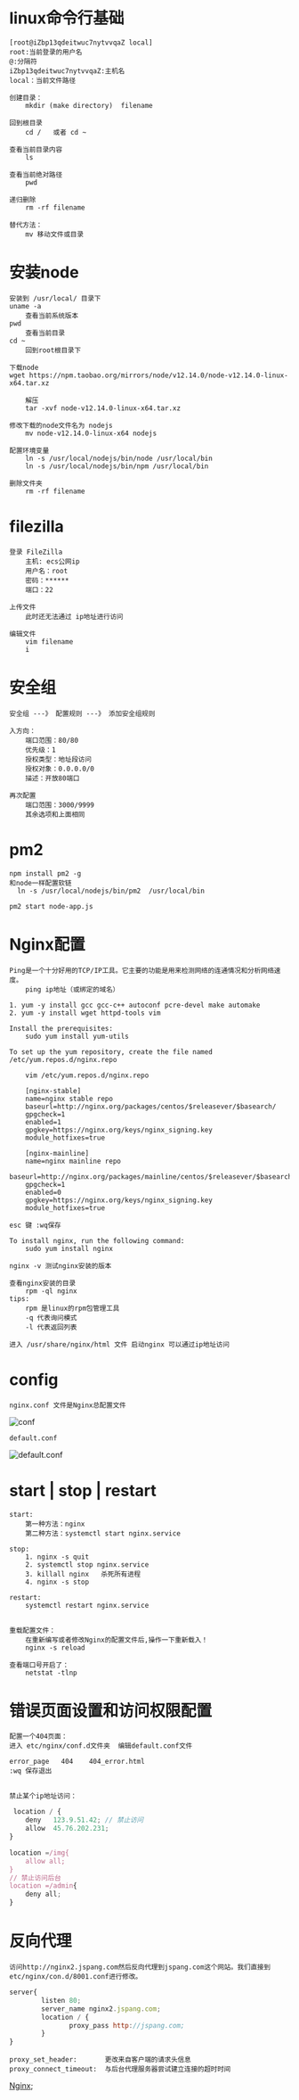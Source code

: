 # linux命令行基础

    [root@iZbp13qdeitwuc7nytvvqaZ local]
    root:当前登录的用户名
    @:分隔符
    iZbp13qdeitwuc7nytvvqaZ:主机名
    local：当前文件路径
    
    创建目录：
        mkdir (make directory)  filename 
        
    回到根目录
        cd /   或者 cd ~
    
    查看当前目录内容
        ls
        
    查看当前绝对路径
        pwd
        
    递归删除
        rm -rf filename
        
    替代方法：
        mv 移动文件或目录
        
        
# 安装node

    安装到 /usr/local/ 目录下
    uname -a 
        查看当前系统版本
    pwd
        查看当前目录
    cd ~
        回到root根目录下
        
    下载node 
    wget https://npm.taobao.org/mirrors/node/v12.14.0/node-v12.14.0-linux-x64.tar.xz
    
        解压
        tar -xvf node-v12.14.0-linux-x64.tar.xz
        
    修改下载的node文件名为 nodejs 
        mv node-v12.14.0-linux-x64 nodejs
        
    配置环境变量
        ln -s /usr/local/nodejs/bin/node /usr/local/bin
        ln -s /usr/local/nodejs/bin/npm /usr/local/bin
        
    删除文件夹
        rm -rf filename
        
# filezilla
    
    登录 FileZilla
        主机: ecs公网ip
        用户名：root
        密码：******
        端口：22
    
    上传文件
        此时还无法通过 ip地址进行访问
    
    编辑文件
        vim filename
        i
# 安全组

    安全组 ---》 配置规则 ---》 添加安全组规则
    
    入方向：
        端口范围：80/80
        优先级：1
        授权类型：地址段访问
        授权对象：0.0.0.0/0
        描述：开放80端口
        
    再次配置
        端口范围：3000/9999
        其余选项和上面相同
     
# pm2

    npm install pm2 -g
    和node一样配置软链
      ln -s /usr/local/nodejs/bin/pm2  /usr/local/bin
      
    pm2 start node-app.js


# Nginx配置

    Ping是一个十分好用的TCP/IP工具。它主要的功能是用来检测网络的连通情况和分析网络速度。
        ping ip地址（或绑定的域名）
        
    1. yum -y install gcc gcc-c++ autoconf pcre-devel make automake
    2. yum -y install wget httpd-tools vim
    
    Install the prerequisites:
        sudo yum install yum-utils
        
    To set up the yum repository, create the file named /etc/yum.repos.d/nginx.repo
    
        vim /etc/yum.repos.d/nginx.repo
        
        [nginx-stable]
        name=nginx stable repo
        baseurl=http://nginx.org/packages/centos/$releasever/$basearch/
        gpgcheck=1
        enabled=1
        gpgkey=https://nginx.org/keys/nginx_signing.key
        module_hotfixes=true
        
        [nginx-mainline]
        name=nginx mainline repo
        baseurl=http://nginx.org/packages/mainline/centos/$releasever/$basearch/
        gpgcheck=1
        enabled=0
        gpgkey=https://nginx.org/keys/nginx_signing.key
        module_hotfixes=true
        
    esc 键 :wq保存
    
    To install nginx, run the following command:
        sudo yum install nginx  
        
    nginx -v 测试nginx安装的版本
    
    查看nginx安装的目录
        rpm -ql nginx
    tips:
        rpm 是linux的rpm包管理工具
        -q 代表询问模式
        -l 代表返回列表
    
    进入 /usr/share/nginx/html 文件 启动nginx 可以通过ip地址访问

# config
    
    nginx.conf 文件是Nginx总配置文件
![conf](https://github.com/JayK0720/Front-End/blob/master/134-ECS%E7%8E%AF%E5%A2%83%E9%85%8D%E7%BD%AE/imgs/nginx.conf.png)

    default.conf
![default.conf](https://github.com/JayK0720/Front-End/blob/master/134-ECS%E7%8E%AF%E5%A2%83%E9%85%8D%E7%BD%AE/imgs/default.conf.png)    
    
    
    
# start | stop | restart

    start:
        第一种方法：nginx
        第二种方法：systemctl start nginx.service
        
    stop:
        1. nginx -s quit    
        2. systemctl stop nginx.service
        3. killall nginx   杀死所有进程
        4. nginx -s stop
        
    restart:
        systemctl restart nginx.service
        
        
    重载配置文件：
        在重新编写或者修改Nginx的配置文件后,操作一下重新载入！
        nginx -s reload
    
    查看端口号开启了：
        netstat -tlnp
  
# 错误页面设置和访问权限配置  
    
    配置一个404页面：
    进入 etc/nginx/conf.d文件夹  编辑default.conf文件 

    error_page   404    404_error.html
    :wq 保存退出    
    
    
    禁止某个ip地址访问：
```js
 location / {
    deny   123.9.51.42; // 禁止访问
    allow  45.76.202.231;   
}

location =/img{
    allow all;
}
// 禁止访问后台
location =/admin{
    deny all;
}
```
# 反向代理
    
    访问http://nginx2.jspang.com然后反向代理到jspang.com这个网站。我们直接到etc/nginx/con.d/8001.conf进行修改。
```js
server{
        listen 80;
        server_name nginx2.jspang.com;
        location / {
               proxy_pass http://jspang.com;
        }
}
```
    proxy_set_header:       更改来自客户端的请求头信息
    proxy_connect_timeout:  与后台代理服务器尝试建立连接的超时时间
    
[Nginx](http://nginx.org/en/linux_packages.html#RHEL-CentOS);